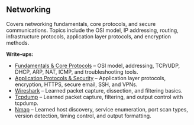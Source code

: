 ## Networking
Covers networking fundamentals, core protocols, and secure communications. Topics include the OSI model, IP addressing, routing, infrastructure protocols, application layer protocols, and encryption methods.

**Write-ups:**
- [Fundamentals & Core Protocols](Fundamentals_Protocols.md) – OSI model, addressing, TCP/UDP, DHCP, ARP, NAT, ICMP, and troubleshooting tools.
- [Application Protocols & Security](Application_Security.md) – Application layer protocols, encryption, HTTPS, secure email, SSH, and VPNs.
- [Wireshark](Wireshark.md) – Learned packet capture, dissection, and filtering basics.
- [Tcpdump](Tcpdump.md) – Learned packet capture, filtering, and output control with tcpdump.
- [Nmap](Nmap.md) – Learned host discovery, service enumeration, port scan types, version detection, timing control, and output formatting.
